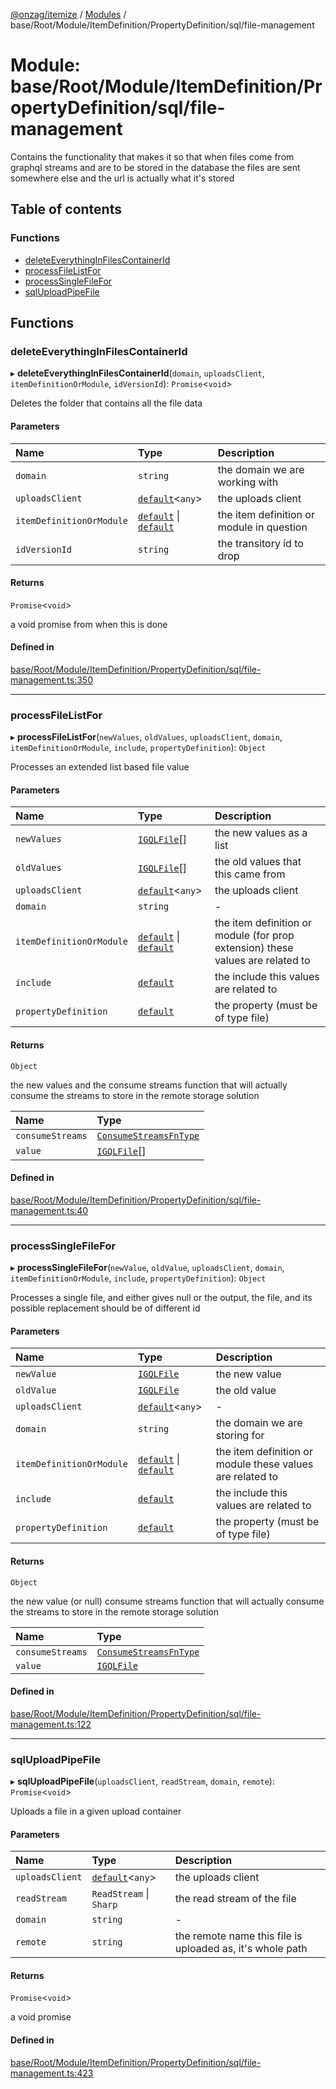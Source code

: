 [@onzag/itemize](../README.md) / [Modules](../modules.md) / base/Root/Module/ItemDefinition/PropertyDefinition/sql/file-management

# Module: base/Root/Module/ItemDefinition/PropertyDefinition/sql/file-management

Contains the functionality that makes it so that when files come from graphql
streams and are to be stored in the database the files are sent somewhere else
and the url is actually what it's stored

## Table of contents

### Functions

- [deleteEverythingInFilesContainerId](base_Root_Module_ItemDefinition_PropertyDefinition_sql_file_management.md#deleteeverythinginfilescontainerid)
- [processFileListFor](base_Root_Module_ItemDefinition_PropertyDefinition_sql_file_management.md#processfilelistfor)
- [processSingleFileFor](base_Root_Module_ItemDefinition_PropertyDefinition_sql_file_management.md#processsinglefilefor)
- [sqlUploadPipeFile](base_Root_Module_ItemDefinition_PropertyDefinition_sql_file_management.md#sqluploadpipefile)

## Functions

### deleteEverythingInFilesContainerId

▸ **deleteEverythingInFilesContainerId**(`domain`, `uploadsClient`, `itemDefinitionOrModule`, `idVersionId`): `Promise`<`void`\>

Deletes the folder that contains all
the file data

#### Parameters

| Name | Type | Description |
| :------ | :------ | :------ |
| `domain` | `string` | the domain we are working with |
| `uploadsClient` | [`default`](../classes/server_services_base_StorageProvider.default.md)<`any`\> | the uploads client |
| `itemDefinitionOrModule` | [`default`](../classes/base_Root_Module.default.md) \| [`default`](../classes/base_Root_Module_ItemDefinition.default.md) | the item definition or module in question |
| `idVersionId` | `string` | the transitory id to drop |

#### Returns

`Promise`<`void`\>

a void promise from when this is done

#### Defined in

[base/Root/Module/ItemDefinition/PropertyDefinition/sql/file-management.ts:350](https://github.com/onzag/itemize/blob/f2f29986/base/Root/Module/ItemDefinition/PropertyDefinition/sql/file-management.ts#L350)

___

### processFileListFor

▸ **processFileListFor**(`newValues`, `oldValues`, `uploadsClient`, `domain`, `itemDefinitionOrModule`, `include`, `propertyDefinition`): `Object`

Processes an extended list based
file value

#### Parameters

| Name | Type | Description |
| :------ | :------ | :------ |
| `newValues` | [`IGQLFile`](../interfaces/gql_querier.IGQLFile.md)[] | the new values as a list |
| `oldValues` | [`IGQLFile`](../interfaces/gql_querier.IGQLFile.md)[] | the old values that this came from |
| `uploadsClient` | [`default`](../classes/server_services_base_StorageProvider.default.md)<`any`\> | the uploads client |
| `domain` | `string` | - |
| `itemDefinitionOrModule` | [`default`](../classes/base_Root_Module.default.md) \| [`default`](../classes/base_Root_Module_ItemDefinition.default.md) | the item definition or module (for prop extension) these values are related to |
| `include` | [`default`](../classes/base_Root_Module_ItemDefinition_Include.default.md) | the include this values are related to |
| `propertyDefinition` | [`default`](../classes/base_Root_Module_ItemDefinition_PropertyDefinition.default.md) | the property (must be of type file) |

#### Returns

`Object`

the new values and the consume streams function that will actually consume the
streams to store in the remote storage solution

| Name | Type |
| :------ | :------ |
| `consumeStreams` | [`ConsumeStreamsFnType`](base_Root_sql.md#consumestreamsfntype) |
| `value` | [`IGQLFile`](../interfaces/gql_querier.IGQLFile.md)[] |

#### Defined in

[base/Root/Module/ItemDefinition/PropertyDefinition/sql/file-management.ts:40](https://github.com/onzag/itemize/blob/f2f29986/base/Root/Module/ItemDefinition/PropertyDefinition/sql/file-management.ts#L40)

___

### processSingleFileFor

▸ **processSingleFileFor**(`newValue`, `oldValue`, `uploadsClient`, `domain`, `itemDefinitionOrModule`, `include`, `propertyDefinition`): `Object`

Processes a single file, and either gives
null or the output, the file, and its possible replacement
should be of different id

#### Parameters

| Name | Type | Description |
| :------ | :------ | :------ |
| `newValue` | [`IGQLFile`](../interfaces/gql_querier.IGQLFile.md) | the new value |
| `oldValue` | [`IGQLFile`](../interfaces/gql_querier.IGQLFile.md) | the old value |
| `uploadsClient` | [`default`](../classes/server_services_base_StorageProvider.default.md)<`any`\> | - |
| `domain` | `string` | the domain we are storing for |
| `itemDefinitionOrModule` | [`default`](../classes/base_Root_Module.default.md) \| [`default`](../classes/base_Root_Module_ItemDefinition.default.md) | the item definition or module these values are related to |
| `include` | [`default`](../classes/base_Root_Module_ItemDefinition_Include.default.md) | the include this values are related to |
| `propertyDefinition` | [`default`](../classes/base_Root_Module_ItemDefinition_PropertyDefinition.default.md) | the property (must be of type file) |

#### Returns

`Object`

the new value (or null) consume streams function that will actually consume the
streams to store in the remote storage solution

| Name | Type |
| :------ | :------ |
| `consumeStreams` | [`ConsumeStreamsFnType`](base_Root_sql.md#consumestreamsfntype) |
| `value` | [`IGQLFile`](../interfaces/gql_querier.IGQLFile.md) |

#### Defined in

[base/Root/Module/ItemDefinition/PropertyDefinition/sql/file-management.ts:122](https://github.com/onzag/itemize/blob/f2f29986/base/Root/Module/ItemDefinition/PropertyDefinition/sql/file-management.ts#L122)

___

### sqlUploadPipeFile

▸ **sqlUploadPipeFile**(`uploadsClient`, `readStream`, `domain`, `remote`): `Promise`<`void`\>

Uploads a file in a given upload container

#### Parameters

| Name | Type | Description |
| :------ | :------ | :------ |
| `uploadsClient` | [`default`](../classes/server_services_base_StorageProvider.default.md)<`any`\> | the uploads client |
| `readStream` | `ReadStream` \| `Sharp` | the read stream of the file |
| `domain` | `string` | - |
| `remote` | `string` | the remote name this file is uploaded as, it's whole path |

#### Returns

`Promise`<`void`\>

a void promise

#### Defined in

[base/Root/Module/ItemDefinition/PropertyDefinition/sql/file-management.ts:423](https://github.com/onzag/itemize/blob/f2f29986/base/Root/Module/ItemDefinition/PropertyDefinition/sql/file-management.ts#L423)
